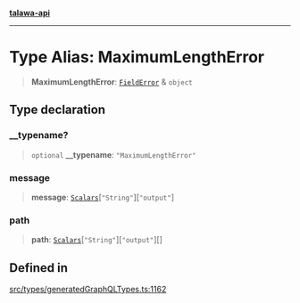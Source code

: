 [**talawa-api**](../../../README.md)

***

# Type Alias: MaximumLengthError

> **MaximumLengthError**: [`FieldError`](FieldError.md) & `object`

## Type declaration

### \_\_typename?

> `optional` **\_\_typename**: `"MaximumLengthError"`

### message

> **message**: [`Scalars`](Scalars.md)\[`"String"`\]\[`"output"`\]

### path

> **path**: [`Scalars`](Scalars.md)\[`"String"`\]\[`"output"`\][]

## Defined in

[src/types/generatedGraphQLTypes.ts:1162](https://github.com/Suyash878/talawa-api/blob/095e6964ce2a06c1c30d1acf81b6162203f1db91/src/types/generatedGraphQLTypes.ts#L1162)
